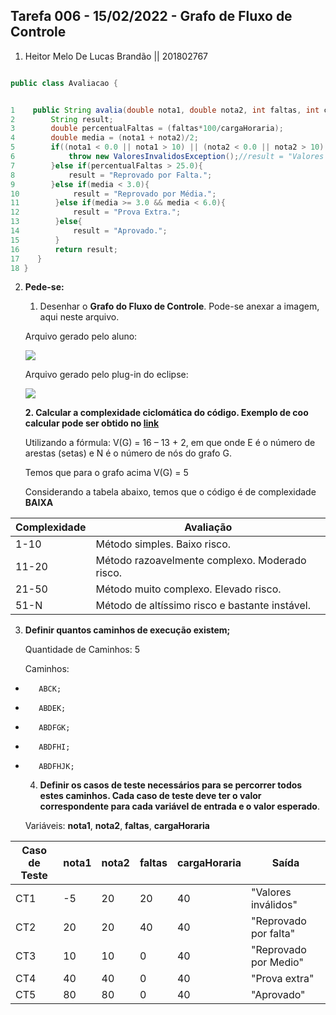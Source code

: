 ## Tarefa 006 - 15/02/2022 - Grafo de Fluxo de Controle

1. Heitor Melo De Lucas Brandão || 201802767

~~~java

public class Avaliacao {


1    public String avalia(double nota1, double nota2, int faltas, int cargaHoraria) throws ValoresInvalidosException{
2        String result;
3        double percentualFaltas = (faltas*100/cargaHoraria);
4        double media = (nota1 + nota2)/2;
5        if((nota1 < 0.0 || nota1 > 10) || (nota2 < 0.0 || nota2 > 10) || (faltas < 0 || faltas > cargaHoraria) || cargaHoraria < 0){
6            throw new ValoresInvalidosException();//result = "Valores Inválidos.";
7        }else if(percentualFaltas > 25.0){
8            result = "Reprovado por Falta.";
9        }else if(media < 3.0){
10            result = "Reprovado por Média.";
11        }else if(media >= 3.0 && media < 6.0){
12            result = "Prova Extra.";
13        }else{
14            result = "Aprovado.";
15        }
16        return result;
17    }
18 }
~~~

2. **Pede-se:**
   1. Desenhar o **Grafo do Fluxo de Controle**. Pode-se anexar a imagem, aqui neste arquivo.

    Arquivo gerado pelo aluno:
    
    ![](https://i.imgur.com/a4sjFHX.png)


    
    Arquivo gerado pelo plug-in do eclipse:

    ![](https://i.imgur.com/prLmPL8.png)



  
   **2. Calcular a complexidade ciclomática do código. Exemplo de coo calcular pode ser obtido no [link](https://www.treinaweb.com.br/blog/complexidade-ciclomatica-analise-estatica-e-refatoracao)**

    Utilizando a fórmula:  V(G) = 16 – 13 + 2, em que onde E é o número de arestas (setas) e N é o número de nós do grafo G.
    
    Temos que para o grafo acima V(G) = 5 
    
    Considerando a tabela abaixo, temos que o código é de complexidade **BAIXA**

| Complexidade | Avaliação                                      |
| ------------ | ---------------------------------------------- |
| 1-10         | Método simples. Baixo risco.                   |
| 11-20        | Método razoavelmente complexo. Moderado risco. |
| 21-50        | Método muito complexo. Elevado risco.          |
| 51-N         | Método de altíssimo risco e bastante instável. |


   3. **Definir quantos caminhos de execução existem;**
   
       Quantidade de Caminhos: 5
       
       Caminhos: 
*        ABCK;
*        ABDEK;
*        ABDFGK;
*        ABDFHI;
*        ABDFHJK;
       
   
   4. **Definir os casos de teste necessários para se percorrer todos estes caminhos. Cada caso de teste deve ter o valor correspondente para cada variável de entrada e o valor esperado**.

    Variáveis:   **nota1**,  **nota2**,  **faltas**,  **cargaHoraria**

| Caso de Teste | nota1 | nota2 | faltas | cargaHoraria | Saída    |
| ------------- | ----- | ----- | ------ | ------------ | --- |
| CT1           | -5    | 20    | 20     | 40           | "Valores inválidos"    |
| CT2           |  20     | 20      | 40       |   40           | "Reprovado por falta"    |
| CT3           |   10    | 10      |  0      | 40             | "Reprovado por Medio"    |
| CT4           |   40    | 40      |   0     |   40           |  "Prova extra"   |
| CT5           | 80  | 80      |  0      |  40            | "Aprovado"    |
